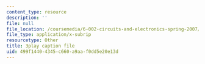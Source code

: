 ```yaml
---
content_type: resource
description: ''
file: null
file_location: /coursemedia/6-002-circuits-and-electronics-spring-2007/499f14404345c660a9aaf0dd5e20e13d_dyxcCoUgETU.srt
file_type: application/x-subrip
resourcetype: Other
title: 3play caption file
uid: 499f1440-4345-c660-a9aa-f0dd5e20e13d
---
```

